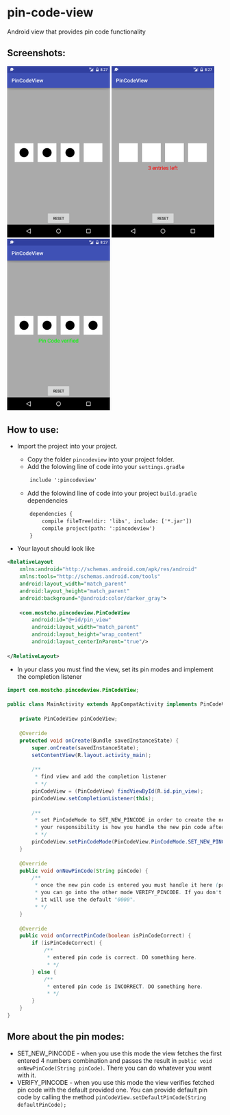 # pin-code-view
Android view that provides pin code functionality

## Screenshots:
<img src="./screens/entering_pin.png" width="240"/>
<img src="./screens/wrong_pin.png" width="240"/>
<img src="./screens/correct_pin.png" width="240"/>

## How to use:
* Import the project into your project. 
    * Copy the folder ```pincodeview``` into your project folder.
    * Add the folowing line of code into your ```settings.gradle```
    ```xml
        include ':pincodeview'
    ```
    * Add the folowind line of code into your project ```build.gradle``` dependencies
    ```xml
        dependencies {
            compile fileTree(dir: 'libs', include: ['*.jar'])
            compile project(path: ':pincodeview')
        }
    ```

* Your layout should look like 
```xml
<RelativeLayout
    xmlns:android="http://schemas.android.com/apk/res/android"
    xmlns:tools="http://schemas.android.com/tools"
    android:layout_width="match_parent"
    android:layout_height="match_parent"
    android:background="@android:color/darker_gray">

    <com.mostcho.pincodeview.PinCodeView
        android:id="@+id/pin_view"
        android:layout_width="match_parent"
        android:layout_height="wrap_content"
        android:layout_centerInParent="true"/>

</RelativeLayout>
```
* In your class you must find the view, set its pin modes and implement the completion listener
```java
import com.mostcho.pincodeview.PinCodeView;

public class MainActivity extends AppCompatActivity implements PinCodeView.IPinCodeViewListener {

    private PinCodeView pinCodeView;

    @Override
    protected void onCreate(Bundle savedInstanceState) {
        super.onCreate(savedInstanceState);
        setContentView(R.layout.activity_main);

        /**
         * find view and add the completion listener
         * */
        pinCodeView = (PinCodeView) findViewById(R.id.pin_view);
        pinCodeView.setCompletionListener(this);

        /**
         * set PinCodeMode to SET_NEW_PINCODE in order to create the new pin code,
         * your responsibility is how you handle the new pin code after entering it
         * */
        pinCodeView.setPinCodeMode(PinCodeView.PinCodeMode.SET_NEW_PINCODE);
    }
    
    @Override
    public void onNewPinCode(String pinCode) {
        /**
         * once the new pin code is entered you must handle it here (probably save it) after that
         * you can go into the other mode VERIFY_PINCODE. If you don't pass pin code to verify with
         * it will use the default "0000".
         * */
    }

    @Override
    public void onCorrectPinCode(boolean isPinCodeCorrect) {
        if (isPinCodeCorrect) {
            /**
             * entered pin code is correct. DO something here.
             * */
        } else {
            /**
             * entered pin code is INCORRECT. DO something here.
             * */
        }
    }
}
```
## More about the pin modes:
* SET_NEW_PINCODE - when you use this mode the view fetches the first entered 4 numbers combination and passes the result in ```public void onNewPinCode(String pinCode)```. There you can do whatever you want with it. 
* VERIFY_PINCODE - when you use this mode the view verifies fetched pin code with the default provided one. You can provide default pin code by calling the method ```pinCodeView.setDefaultPinCode(String defaultPinCode);```
